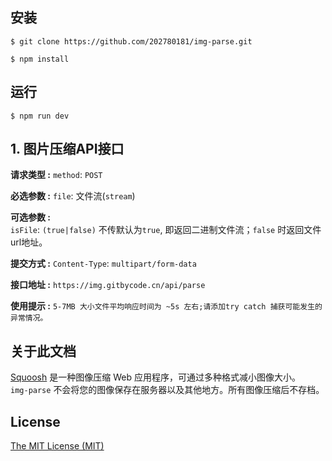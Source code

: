 ## 安装

```shell
$ git clone https://github.com/202780181/img-parse.git

$ npm install
```

## 运行

```shell
$ npm run dev
```



## 1. 图片压缩API接口

**请求类型 :**  `method`: `POST`

**必选参数 :**   `file`: 文件流(`stream`)

**可选参数 :**  
`isFile`: `(true|false)` 不传默认为`true`, 即返回二进制文件流；`false` 时返回文件url地址。

**提交方式 :**   `Content-Type`: `multipart/form-data`

**接口地址 :** `https://img.gitbycode.cn/api/parse`

**使用提示 :** `5-7MB 大小文件平均响应时间为 ~5s 左右;请添加try catch 捕获可能发生的异常情况。`


## 关于此文档

[Squoosh](https://github.com/GoogleChromeLabs/squoosh/) 是一种图像压缩 Web 应用程序，可通过多种格式减小图像大小。  
`img-parse` 不会将您的图像保存在服务器以及其他地方。所有图像压缩后不存档。

## License	

[The MIT License (MIT)](https://github.com/Binaryify/NeteaseCloudMusicApi/blob/master/LICENSE)
